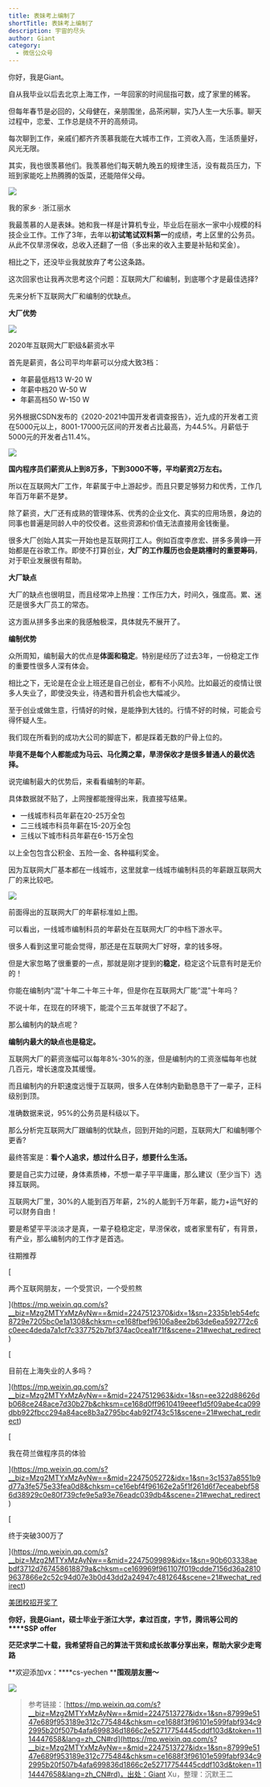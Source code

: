 ```yaml
---
title: 表妹考上编制了
shortTitle: 表妹考上编制了
description: 宇宙的尽头
author: Giant
category:
  - 微信公众号
---
```


你好，我是Giant。

自从我毕业以后去北京上海工作，一年回家的时间屈指可数，成了家里的稀客。

但每年春节是必回的，父母健在，亲朋围坐，品茶闲聊，实乃人生一大乐事。聊天过程中，恋爱、工作总是绕不开的高频词。

每次聊到工作，亲戚们都齐齐羡慕我能在大城市工作，工资收入高，生活质量好，风光无限。

其实，我也很羡慕他们。我羡慕他们每天朝九晚五的规律生活，没有裁员压力，下班到家能吃上热腾腾的饭菜，还能陪伴父母。

![](https://mmbiz.qpic.cn/mmbiz_jpg/WXn1rTCjkJyqzk3X1ja7gyv0UjRH5JWMiahqAtgVgRBnyx2Fyr31xx8bicpsQ3DWibnjlcSoRj9M1zzic6Dian8WUYQ/640?wx_fmt=jpeg)

我的家乡 · 浙江丽水

我最羡慕的人是表妹。她和我一样是计算机专业，毕业后在丽水一家中小规模的科技企业工作。工作了3年，去年以**初试笔试双料第一**的成绩，考上区里的公务员。从此不仅旱涝保收，总收入还翻了一倍（多出来的收入主要是补贴和奖金）。

相比之下，还没毕业我就放弃了考公这条路。

这次回家也让我再次思考这个问题：互联网大厂和编制，到底哪个才是最佳选择?

先来分析下互联网大厂和编制的优缺点。

**大厂优势**

![](https://mmbiz.qpic.cn/mmbiz_png/WXn1rTCjkJyF9RIFTsI0oeND4HBJtqc2YfhDHNjZX2KHtVF2GUf6g97KTibvfPkj6441JQicVG1vejDDhicDcyWww/640?wx_fmt=png)

2020年互联网大厂职级&薪资水平

首先是薪资，各公司平均年薪可以分成大致3档：

*   年薪最低档13 W-20 W
*   年薪中档20 W-50 W
*   年薪高档50 W-150 W

另外根据CSDN发布的《2020-2021中国开发者调查报告》，近九成的开发者工资在5000元以上，8001-17000元区间的开发者占比最高，为44.5%。月薪低于5000元的开发者占11.4%。

![](https://mmbiz.qpic.cn/mmbiz/WXn1rTCjkJyqzk3X1ja7gyv0UjRH5JWMibRhuBdEnP6kAISrbmURiaPUsC5SsiaFlAmWnc6W31gjZQEPf89TpKm8w/640?wx_fmt=jpeg)

**国内程序员们薪资从上到8万多，下到3000不等，平均薪资2万左右。**

所以在互联网大厂工作，年薪属于中上游起步。而且只要足够努力和优秀，工作几年百万年薪不是梦。

除了薪资，大厂还有成熟的管理体系、优秀的企业文化、真实的应用场景，身边的同事也普遍是同龄人中的佼佼者。这些资源和价值无法直接用金钱衡量。

很多大厂创始人其实一开始也是互联网打工人。例如百度李彦宏、拼多多黄峥一开始都是在谷歌工作。即使不打算创业，**大厂的工作履历也会是跳槽时的重要筹码**，对于职业发展很有帮助。

**大厂缺点**

大厂的缺点也很明显，而且经常冲上热搜：工作压力大，时间久，强度高。累、迷茫是很多大厂员工的常态。

这方面从拼多多出来的我感触极深，具体就先不展开了。

**编制优势**

众所周知，编制最大的优点是**体面和稳定**。特别是经历了过去3年，一份稳定工作的重要性很多人深有体会。

相比之下，无论是在企业上班还是自己创业，都有不小风险。比如最近的疫情让很多人失业了，即使没失业，待遇和晋升机会也大幅减少。

至于创业或做生意，行情好的时候，是能挣到大钱的。行情不好的时候，可能会亏得怀疑人生。

我们现在所看到的成功大公司的脚底下，都是踩着无数的尸骨上位的。

**毕竟不是每个人都能成为马云、马化腾之辈，旱涝保收才是很多普通人的最优选择。**

说完编制最大的优势后，来看看编制的年薪。

具体数据就不贴了，上网搜都能搜得出来，我直接写结果。

*   一线城市科员年薪在20-25万全包
*   二三线城市科员年薪在15-20万全包
*   三线以下城市科员年薪在6-15万全包

以上全包包含公积金、五险一金、各种福利奖金。

因为互联网大厂基本都在一线城市，这里就拿一线城市编制科员的年薪跟互联网大厂的来比较吧。

![](https://mmbiz.qpic.cn/mmbiz_png/WXn1rTCjkJyqzk3X1ja7gyv0UjRH5JWMNiaaEASqHrVloY7nXCwC0Cmzzia8tqgInoPJ8xyqsC0rIq8g99ibGB0Rg/640?wx_fmt=png)

前面得出的互联网大厂的年薪标准如上图。

可以看出，一线城市编制科员的年薪处在互联网大厂的中档下游水平。

很多人看到这里可能会觉得，那还是在互联网大厂好呀，拿的钱多呀。

但是大家忽略了很重要的一点，那就是刚才提到的**稳定**，稳定这个玩意有时是无价的！

你能在编制内“混”十年二十年三十年，但是你在互联网大厂能“混”十年吗？

不说十年，在现在的环境下，能混个三五年就很了不起了。

那么编制内的缺点呢？

**编制内最大的缺点也是稳定。**

互联网大厂的薪资涨幅可以每年8%-30%的涨，但是编制内的工资涨幅每年也就几百元，增长速度及其缓慢。

而且编制内的升职速度远慢于互联网，很多人在体制内勤勤恳恳干了一辈子，正科级别到顶。

准确数据来说，95%的公务员是科级以下。

那么分析完互联网大厂跟编制的优缺点，回到开始的问题，互联网大厂和编制哪个更香?

最终答案是：**看个人追求，想过什么日子，想要什么生活。**

要是自己实力过硬，身体素质棒，不想一辈子平平庸庸，那么建议（至少当下）选择互联网。

互联网大厂里，30%的人能到百万年薪，2%的人能到千万年薪，能力+运气好的可以财务自由！

要是希望平平淡淡才是真，一辈子稳稳定定，旱涝保收，或者家里有矿，有背景，有产业，那么编制内的工作才是首选。

往期推荐

[

两个互联网朋友，一个受赏识，一个受煎熬



](https://mp.weixin.qq.com/s?__biz=Mzg2MTYxMzAyNw==&mid=2247512370&idx=1&sn=2335b1eb54efc8729e7205bc0e1a1308&chksm=ce168fbef96106a8ee2b63de6ea592772c6c0eec4deda7a1cf7c337752b7bf374ac0cea1f71f&scene=21#wechat_redirect)

[

目前在上海失业的人多吗？



](https://mp.weixin.qq.com/s?__biz=Mzg2MTYxMzAyNw==&mid=2247512963&idx=1&sn=ee322d88626db068ce248ace7d30b27b&chksm=ce168d0ff9610419eeef1d5f09abe4ca099dbb922fbcc294a84ace8b3a2795bc4ab92f743c51&scene=21#wechat_redirect)

[

我在荷兰做程序员的体验



](https://mp.weixin.qq.com/s?__biz=Mzg2MTYxMzAyNw==&mid=2247505272&idx=1&sn=3c1537a8551b9d77a3fe575e33fea0d8&chksm=ce16ebf4f96162e2a5f1f261d6f7eceabebf586d38929c0e80f739cfe9e5a93e76eadc039db4&scene=21#wechat_redirect)

[

终于突破300万了



](https://mp.weixin.qq.com/s?__biz=Mzg2MTYxMzAyNw==&mid=2247509989&idx=1&sn=90b603338aebdf3712d767458618879a&chksm=ce169969f961107f019cdde7156d36a28109637866e2c52c94d07e3b0d43dd2a24947c481264&scene=21#wechat_redirect)

[美团校招开奖了](https://mp.weixin.qq.com/s?__biz=Mzg2MTYxMzAyNw==&mid=2247512389&idx=1&sn=4a6aa2cb058e30f9d25abb873b467769&chksm=ce168fc9f96106df9cbde4dc14738ed3a38f914f6628c2610a1362afafc3e22a1d4002ad4b41&scene=21#wechat_redirect)

**你好，我是Giant，硕士毕业于浙江大学，拿过****百度，字节，腾讯****等公司的****SSP** **offer**

**茫茫求学二十载，我希望将自己的算法干货和成长故事分享出来，帮助大家少走弯路**

**欢迎添加vx：****cs-yechen ****围观朋友圈～**

![](https://mmbiz.qpic.cn/mmbiz_png/WXn1rTCjkJx4ticgLlQCXXjrlvZic2ytIcSM1Qho4icwyYQ9ZoGbpvvibzhWsEB8ILYXx8icBK9rLDticCPvSt9dRgXQ/640?wx_fmt=png&wxfrom=5&wx_lazy=1&wx_co=1)

>参考链接：[https://mp.weixin.qq.com/s?__biz=Mzg2MTYxMzAyNw==&mid=2247513727&idx=1&sn=87999e5147e689f953189e312c775484&chksm=ce1688f3f96101e599fabf934c92995b20f507b4afa699836d1866c2e52717754445cddf103d&token=1114447658&lang=zh_CN#rd](https://mp.weixin.qq.com/s?__biz=Mzg2MTYxMzAyNw==&mid=2247513727&idx=1&sn=87999e5147e689f953189e312c775484&chksm=ce1688f3f96101e599fabf934c92995b20f507b4afa699836d1866c2e52717754445cddf103d&token=1114447658&lang=zh_CN#rd)，出处：Giant Xu，整理：沉默王二
